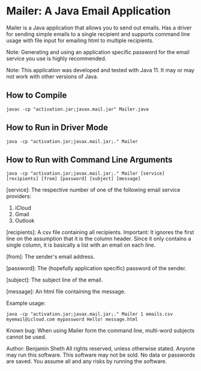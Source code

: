 
# Mailer: A Java Email Application

Mailer is a Java application that allows you to send out emails. Has a driver for sending simple emails to a
single recipient and supports command line usage with file input for emailing html to multiple recipients. 


Note: Generating and using an application specific password for the email service you use is highly recommended. 


Note: This application was developed and tested with Java 11. It may or may not work with other versions of Java. 
 

## How to Compile

	javac -cp "activation.jar;javax.mail.jar" Mailer.java


## How to Run in Driver Mode

	java -cp "activation.jar;javax.mail.jar;." Mailer 


## How to Run with Command Line Arguments

	java -cp "activation.jar;javax.mail.jar;." Mailer [service] [recipients] [from] [password] [subject] [message]


[service]: The respective number of one of the following email service providers:
1) iCloud
2) Gmail
3) Outlook

[recipients]: A csv file containing all recipients. Important: It ignores the first line on the assumption that it is the column header. 
Since it only contains a single column, it is basically a list with an email on each line.

[from]: The sender's email address.

[password]: The (hopefully application specific) password of the sender.

[subject]: The subject line of the email.

[message]: An html file containing the message.


Example usage:
	
	java -cp "activation.jar;javax.mail.jar;." Mailer 1 emails.csv myemail@icloud.com mypassword Hello! message.html


Known bug: When using Mailer form the command line, multi-word subjects cannot be used.


Author: Benjamin Sheth
All rights reserved, unless otherwise stated. Anyone may run this software. This software may not be sold. 
No data or passwords are saved. You assume all and any risks by running the software. 
